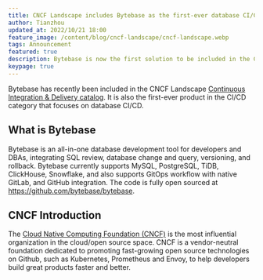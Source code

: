 ```yaml
---
title: CNCF Landscape includes Bytebase as the first-ever database CI/CD solution
author: Tianzhou
updated_at: 2022/10/21 18:00
feature_image: /content/blog/cncf-landscape/cncf-landscape.webp
tags: Announcement
featured: true
description: Bytebase is now the first solution to be included in the CNCF Landscape that focuses solely on database CI/CD.
keypage: true
---
```


Bytebase has recently been included in the CNCF Landscape [Continuous Integration & Delivery catalog](https://landscape.cncf.io/?selected=bytebase). It is also the first-ever product in the CI/CD category that focuses on database CI/CD.

## What is Bytebase

Bytebase is an all-in-one database development tool for developers and DBAs, integrating SQL review, database change and query, versioning, and rollback. Bytebase currently supports MySQL, PostgreSQL, TiDB, ClickHouse, Snowflake, and also supports GitOps workflow with native GitLab, and GitHub integration. The code is fully open sourced at https://github.com/bytebase/bytebase.

## CNCF Introduction

The [Cloud Native Computing Foundation (CNCF)](https://www.cncf.io/) is the most influential organization in the cloud/open source space. CNCF is a vendor-neutral foundation dedicated to promoting fast-growing open source technologies on Github, such as Kubernetes, Prometheus and Envoy, to help developers build great products faster and better.
